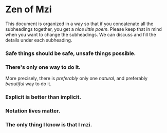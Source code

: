 Zen of Mzi
===

This document is organized in a way so that if you concatenate all the subheadings together, you get a _nice little poem_.  Please keep that in mind when you want to change the subheadings.  We can discuss and fill the details under each subheading.

### Safe things should be safe, unsafe things possible.

### There's only one way to do it.
More precisely, there is _preferably_ only one _natural_, and preferably _beautiful_ way to do it.

### Explicit is better than implicit.

### Notation lives matter.

### The only thing I know is that I mzi.
